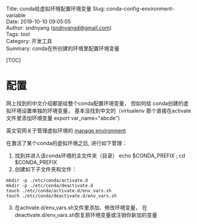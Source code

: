 Title: conda给虚拟环境配置环境变量
Slug: conda-config-environment-variable  
Date: 2019-10-10 09:05:05   
Author: sndnyang (sndnyangd@gmail.com)  
Tags: tool   
Category: 开发工具    
Summary: conda在所创建的环境里配置环境变量
  
[TOC]

# 配置

网上找到的中文介绍都是给整个conda配置环境变量， 但如何给 conda创建的虚拟环境设置单独的环境变量， 基本没找到中文的（virtualenv 那个直接在activate文件里添加环境变量 export var_name="abcde")

英文官网关于管理虚拟环境的 [manage environment](https://docs.conda.io/projects/conda/en/latest/user-guide/tasks/manage-environments.html#updating-an-environment)

在激活了某个conda的虚拟环境之后, 进行如下管理：

1. 找到并进入该conda环境的主文件夹（目录） echo $CONDA_PREFIX ; cd $CONDA_PREFIX
2. 创建如下子文件夹和文件：  
```
mkdir -p ./etc/conda/activate.d  
mkdir -p ./etc/conda/deactivate.d  
touch ./etc/conda/activate.d/env_vars.sh  
touch ./etc/conda/deactivate.d/env_vars.sh  
```
3. 在activate.d/env_vars.sh文件里添加、修改环境变量， 在deactivate.d/env_vars.sh恢复原环境变量或注销你新加的变量  
